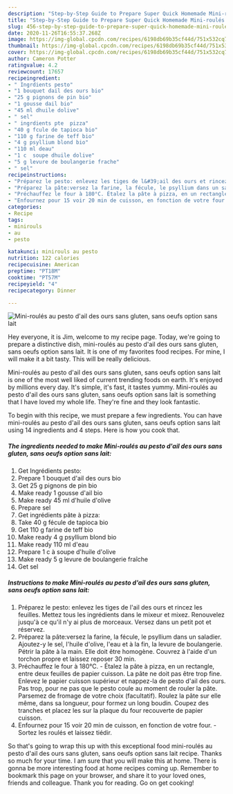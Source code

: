 ```yaml
---
description: "Step-by-Step Guide to Prepare Super Quick Homemade Mini-roulés au pesto d&amp;#39;ail des ours  sans gluten, sans oeufs option sans lait"
title: "Step-by-Step Guide to Prepare Super Quick Homemade Mini-roulés au pesto d&amp;#39;ail des ours  sans gluten, sans oeufs option sans lait"
slug: 456-step-by-step-guide-to-prepare-super-quick-homemade-mini-roules-au-pesto-d-and-39-ail-des-ours-sans-gluten-sans-oeufs-option-sans-lait
date: 2020-11-26T16:55:37.268Z
image: https://img-global.cpcdn.com/recipes/6198db69b35cf44d/751x532cq70/mini-roules-au-pesto-dail-des-ours-sans-gluten-sans-oeufs-option-sans-lait-photo-principale-de-la-recette.jpg
thumbnail: https://img-global.cpcdn.com/recipes/6198db69b35cf44d/751x532cq70/mini-roules-au-pesto-dail-des-ours-sans-gluten-sans-oeufs-option-sans-lait-photo-principale-de-la-recette.jpg
cover: https://img-global.cpcdn.com/recipes/6198db69b35cf44d/751x532cq70/mini-roules-au-pesto-dail-des-ours-sans-gluten-sans-oeufs-option-sans-lait-photo-principale-de-la-recette.jpg
author: Cameron Potter
ratingvalue: 4.2
reviewcount: 17657
recipeingredient:
- " Ingrdients pesto"
- "1 bouquet dail des ours bio"
- "25 g pignons de pin bio"
- "1 gousse dail bio"
- "45 ml dhuile dolive"
- " sel"
- " ingrdients pte  pizza"
- "40 g fcule de tapioca bio"
- "110 g farine de teff bio"
- "4 g psyllium blond bio"
- "110 ml deau"
- "1 c  soupe dhuile dolive"
- "5 g levure de boulangerie frache"
- " sel"
recipeinstructions:
- "Préparez le pesto: enlevez les tiges de l&#39;ail des ours et rincez les feuilles. Mettez tous les ingrédients dans le mixeur et mixez. Renouvelez jusqu&#39;à ce qu&#39;il n&#39;y ai plus de morceaux. Versez dans un petit pot et réservez."
- "Préparez la pâte:versez la farine, la fécule, le psyllium dans un saladier. Ajoutez-y le sel, l&#39;huile d&#39;olive, l&#39;eau et à la fin, la levure de boulangerie. Pétrir la pâte à la main. Elle doit être homogène. Couvrez à l&#39;aide d&#39;un torchon propre et laissez reposer 30 min."
- "Préchauffez le four à 180°C. Étalez la pâte à pizza, en un rectangle, entre deux feuilles de papier cuisson. La pâte ne doit pas être trop fine. Enlevez le papier cuisson supérieur et nappez-la de pesto d&#39;ail des ours. Pas trop, pour ne pas que le pesto coule au moment de rouler la pâte. Parsemez de fromage de votre choix (facultatif). Roulez la pâte sur elle même, dans sa longueur, pour formez un long boudin. Coupez des tranches et placez les sur la plaque du four recouverte de papier cuisson."
- "Enfournez pour 15 voir 20 min de cuisson, en fonction de votre four. Sortez les roulés et laissez tiédir."
categories:
- Recipe
tags:
- minirouls
- au
- pesto

katakunci: minirouls au pesto 
nutrition: 122 calories
recipecuisine: American
preptime: "PT18M"
cooktime: "PT57M"
recipeyield: "4"
recipecategory: Dinner

---
```



![Mini-roulés au pesto d&#39;ail des ours  sans gluten, sans oeufs option sans lait](https://img-global.cpcdn.com/recipes/6198db69b35cf44d/751x532cq70/mini-roules-au-pesto-dail-des-ours-sans-gluten-sans-oeufs-option-sans-lait-photo-principale-de-la-recette.jpg)

Hey everyone, it is Jim, welcome to my recipe page. Today, we're going to prepare a distinctive dish, mini-roulés au pesto d&#39;ail des ours  sans gluten, sans oeufs option sans lait. It is one of my favorites food recipes. For mine, I will make it a bit tasty. This will be really delicious.

Mini-roulés au pesto d&#39;ail des ours  sans gluten, sans oeufs option sans lait is one of the most well liked of current trending foods on earth. It's enjoyed by millions every day. It's simple, it's fast, it tastes yummy. Mini-roulés au pesto d&#39;ail des ours  sans gluten, sans oeufs option sans lait is something that I have loved my whole life. They're fine and they look fantastic.




To begin with this recipe, we must prepare a few ingredients. You can have mini-roulés au pesto d&#39;ail des ours  sans gluten, sans oeufs option sans lait using 14 ingredients and 4 steps. Here is how you cook that.

<!--inarticleads1-->

##### The ingredients needed to make Mini-roulés au pesto d&#39;ail des ours  sans gluten, sans oeufs option sans lait:

1. Get  Ingrédients pesto:
1. Prepare 1 bouquet d&#39;ail des ours bio
1. Get 25 g pignons de pin bio
1. Make ready 1 gousse d&#39;ail bio
1. Make ready 45 ml d&#39;huile d&#39;olive
1. Prepare  sel
1. Get  ingrédients pâte à pizza:
1. Take 40 g fécule de tapioca bio
1. Get 110 g farine de teff bio
1. Make ready 4 g psyllium blond bio
1. Make ready 110 ml d&#39;eau
1. Prepare 1 c à soupe d&#39;huile d&#39;olive
1. Make ready 5 g levure de boulangerie fraîche
1. Get  sel




<!--inarticleads2-->

##### Instructions to make Mini-roulés au pesto d&#39;ail des ours  sans gluten, sans oeufs option sans lait:

1. Préparez le pesto: enlevez les tiges de l&#39;ail des ours et rincez les feuilles. Mettez tous les ingrédients dans le mixeur et mixez. Renouvelez jusqu&#39;à ce qu&#39;il n&#39;y ai plus de morceaux. Versez dans un petit pot et réservez.
1. Préparez la pâte:versez la farine, la fécule, le psyllium dans un saladier. Ajoutez-y le sel, l&#39;huile d&#39;olive, l&#39;eau et à la fin, la levure de boulangerie. Pétrir la pâte à la main. Elle doit être homogène. Couvrez à l&#39;aide d&#39;un torchon propre et laissez reposer 30 min.
1. Préchauffez le four à 180°C. - Étalez la pâte à pizza, en un rectangle, entre deux feuilles de papier cuisson. La pâte ne doit pas être trop fine. Enlevez le papier cuisson supérieur et nappez-la de pesto d&#39;ail des ours. Pas trop, pour ne pas que le pesto coule au moment de rouler la pâte. Parsemez de fromage de votre choix (facultatif). Roulez la pâte sur elle même, dans sa longueur, pour formez un long boudin. Coupez des tranches et placez les sur la plaque du four recouverte de papier cuisson.
1. Enfournez pour 15 voir 20 min de cuisson, en fonction de votre four. - Sortez les roulés et laissez tiédir.




So that's going to wrap this up with this exceptional food mini-roulés au pesto d&#39;ail des ours  sans gluten, sans oeufs option sans lait recipe. Thanks so much for your time. I am sure that you will make this at home. There is gonna be more interesting food at home recipes coming up. Remember to bookmark this page on your browser, and share it to your loved ones, friends and colleague. Thank you for reading. Go on get cooking!
